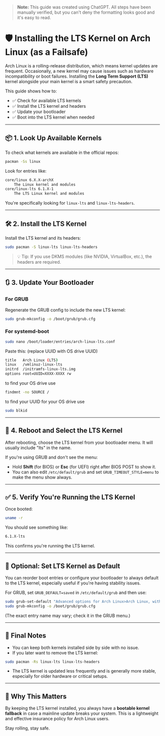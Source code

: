 > **Note:** This guide was created using ChatGPT. All steps have been manually verified, but you can't deny the formatting looks good and it's easy to read.

# 🛡️ Installing the LTS Kernel on Arch Linux (as a Failsafe)

Arch Linux is a rolling-release distribution, which means kernel updates are frequent. Occasionally, a new kernel may cause issues such as hardware incompatibility or boot failures. Installing the **Long Term Support (LTS)** kernel alongside your main kernel is a smart safety precaution.

This guide shows how to:

- ✅ Check for available LTS kernels  
- ✅ Install the LTS kernel and headers  
- ✅ Update your bootloader  
- ✅ Boot into the LTS kernel when needed  

---

## 📦 1. Look Up Available Kernels

To check what kernels are available in the official repos:

```bash
pacman -Ss linux
```

Look for entries like:

```bash
core/linux 6.X.X-archX
    The Linux kernel and modules
core/linux-lts 6.1.X-1
    The LTS Linux kernel and modules
```

You're specifically looking for `linux-lts` and `linux-lts-headers`.

---

## 🛠️ 2. Install the LTS Kernel

Install the LTS kernel and its headers:

```bash
sudo pacman -S linux-lts linux-lts-headers
```

> 💡 Tip: If you use DKMS modules (like NVIDIA, VirtualBox, etc.), the headers are required.

---

## 🔃 3. Update Your Bootloader

### For GRUB

Regenerate the GRUB config to include the new LTS kernel:

```bash
sudo grub-mkconfig -o /boot/grub/grub.cfg
```

### For systemd-boot

```bash
sudo nano /boot/loader/entries/arch-linux-lts.conf
```

Paste this: (replace UUID with OS drive UUID)

```bash
title   Arch Linux (LTS)
linux   /vmlinuz-linux-lts
initrd  /initramfs-linux-lts.img
options root=UUID=XXXX-XXXX rw
```

to find your OS drive use
```bash
findmnt -no SOURCE /
```

to find your UUID for your OS drive use
```bash
sudo blkid
```

---

## 🔁 4. Reboot and Select the LTS Kernel

After rebooting, choose the LTS kernel from your bootloader menu. It will usually include "lts" in the name.

If you're using GRUB and don't see the menu:

- Hold **Shift** (for BIOS) or **Esc** (for UEFI) right after BIOS POST to show it.
- You can also edit `/etc/default/grub` and set `GRUB_TIMEOUT_STYLE=menu` to make the menu show always.

---

## ✅ 5. Verify You're Running the LTS Kernel

Once booted:

```bash
uname -r
```

You should see something like:

```bash
6.1.X-lts
```

This confirms you're running the LTS kernel.

---

## 🧼 Optional: Set LTS Kernel as Default

You can reorder boot entries or configure your bootloader to always default to the LTS kernel, especially useful if you're having stability issues.

For GRUB, set `GRUB_DEFAULT=saved` in `/etc/default/grub` and then use:

```bash
sudo grub-set-default "Advanced options for Arch Linux>Arch Linux, with Linux lts"
sudo grub-mkconfig -o /boot/grub/grub.cfg
```

(The exact entry name may vary; check it in the GRUB menu.)

---

## 📝 Final Notes

- You can keep both kernels installed side by side with no issue.
- If you later want to remove the LTS kernel:

```bash
sudo pacman -Rs linux-lts linux-lts-headers
```

- The LTS kernel is updated less frequently and is generally more stable, especially for older hardware or critical setups.

---

## 🔐 Why This Matters

By keeping the LTS kernel installed, you always have a **bootable kernel fallback** in case a mainline update breaks your system. This is a lightweight and effective insurance policy for Arch Linux users.

Stay rolling, stay safe.

